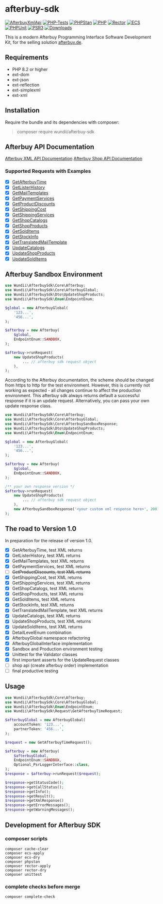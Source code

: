 # afterbuy-sdk

[![AfterbuyXmlApi](https://img.shields.io/badge/Afterbuy%20XML--API-Version%202.0.460-yellow.svg?style=flat)](https://xmldoku.afterbuy.de/dokued)
[![PHP-Tests](https://github.com/wundii/afterbuy-sdk/actions/workflows/code_quality.yml/badge.svg)](https://github.com/wundii/afterbuy-sdk/actions/workflows/code_quality.yml)
[![PHPStan](https://img.shields.io/badge/PHPStan-level%2010-brightgreen.svg?style=flat)](https://phpstan.org)
[![PHP](https://img.shields.io/badge/PHP-8.2+-blue.svg?style=flat)](https://www.php.net/)
[![Rector](https://img.shields.io/badge/Rector-8.2-blue.svg?style=flat)](https://getrector.com)
[![ECS](https://img.shields.io/badge/ECS-check-blue.svg?style=flat)](https://tomasvotruba.com/blog/zen-config-in-ecs)
[![PHPUnit](https://img.shields.io/badge/PHP--Unit-check-blue.svg?style=flat)](https://phpunit.org)
[![PSR3](https://img.shields.io/badge/PSR--3%20Logger-optional-blue.svg?style=flat)](https://php-fig.org/psr/psr-3)
[![Downloads](https://img.shields.io/packagist/dt/wundii/afterbuy-sdk.svg?style=flat)](https://packagist.org/packages/wundii/afterbuy-sdk)

This is a modern Afterbuy Programming Interface Software Development Kit, for the selling solution [afterbuy.de](https://www.afterbuy.de/).

## Requirements
- PHP 8.2 or higher
- ext-dom
- ext-json
- ext-reflection
- ext-simplexml
- ext-xml

## Installation
Require the bundle and its dependencies with composer:

> composer require wundii/afterbuy-sdk

## Afterbuy API Documentation
[Afterbuy XML API Documentation](https://xmldoku.afterbuy.de/dokued/)
[Afterbuy Shop API Documentation](https://xmldoku.afterbuy.de/shopdoku/)

### Supported Requests with Examples
- [x] [GetAfterbuyTime](examples/GetAfterbuyTime.md)
- [x] [GetListerHistory](examples/GetListerHistory.md)
- [x] [GetMailTemplates](examples/GetMailTemplates.md)
- [x] [GetPaymentServices](examples/GetPaymentServices.md)
- [x] [GetProductDiscounts](examples/GetProductDiscounts.md)
- [x] [GetShippingCost](examples/GetShippingCost.md)
- [x] [GetShippingServices](examples/GetShippingServices.md)
- [x] [GetShopCatalogs](examples/GetShopCatalogs.md)
- [x] [GetShopProducts](examples/GetShopProducts.md)
- [x] [GetSoldItems](examples/GetSoldItems.md)
- [x] [GetStockInfo](examples/GetStockInfo.md)
- [x] [GetTranslatedMailTemplate](examples/GetTranslatedMailTemplate.md)
- [x] [UpdateCatalogs](examples/UpdateCatalogs.md)
- [x] [UpdateShopProducts](examples/UpdateShopProducts.md)
- [x] [UpdateSoldItems](examples/UpdateSoldItems.md)

## Afterbuy Sandbox Environment

```php
use Wundii\AfterbuySdk\Core\Afterbuy;
use Wundii\AfterbuySdk\Core\AfterbuyGlobal;
use Wundii\AfterbuySdk\Dto\UpdateShopProducts;
use Wundii\AfterbuySdk\Enum\EndpointEnum;

$global = new AfterbuyGlobal(
    '123...',
    '456...',
);

$afterbuy = new Afterbuy(
    $global,
    EndpointEnum::SANDBOX,
);

$afterbuy->runRequest(
    new UpdateShopProducts(
        ... // afterbuy sdk request object
    ),
);
```
According to the Afterbuy documentation, the scheme should be changed from https to http for the test environment.
However, this is currently not working as expected - all changes continue to affect the production environment.
This afterbuy sdk always returns default a successful response if it is an update request.
Alternatively, you can pass your own update response class.

```php
use Wundii\AfterbuySdk\Core\Afterbuy;
use Wundii\AfterbuySdk\Core\AfterbuyGlobal;
use Wundii\AfterbuySdk\Core\AfterbuySandboxResponse;
use Wundii\AfterbuySdk\Dto\UpdateShopProducts;
use Wundii\AfterbuySdk\Enum\EndpointEnum;

$global = new AfterbuyGlobal(
    '123...',
    '456...',
);

$afterbuy = new Afterbuy(
    $global,
    EndpointEnum::SANDBOX,
);

/** your own response version */
$afterbuy->runRequest(
    new UpdateShopProducts(
        ... // afterbuy sdk request object
    ),
    new AfterbuySandboxResponse('<your custom xml response here>', 200),
);
```

## The road to Version 1.0
In preparation for the release of version 1.0.
- [x] GetAfterbuyTime, test XML returns
- [x] GetListerHistory, test XML returns
- [x] GetMailTemplates, test XML returns
- [x] GetPaymentServices, test XML returns
- [ ] <s>GetProductDiscounts, test XML returns</s>
- [x] GetShippingCost, test XML returns
- [x] GetShippingServices, test XML returns
- [x] GetShopCatalogs, test XML returns
- [x] GetShopProducts, test XML returns
- [x] GetSoldItems, test XML returns
- [x] GetStockInfo, test XML returns
- [x] GetTranslatedMailTemplate, test XML returns
- [x] UpdateCatalogs, test XML returns
- [x] UpdateShopProducts, test XML returns
- [x] UpdateSoldItems, test XML returns
- [x] DetailLevelEnum combination
- [x] AfterbuyGlobal namespace refactoring
- [x] AfterbuyGlobalInterface implementation
- [x] Sandbox and Production environment testing
- [x] Unittest for the Validator classes
- [x] first important asserts for the UpdateRequest classes
- [ ] shop api (create afterbuy order) implementation
- [ ] final productive testing

## Usage

```php
use Wundii\AfterbuySdk\Core\Afterbuy;
use Wundii\AfterbuySdk\Core\AfterbuyGlobal;
use Wundii\AfterbuySdk\Enum\EndpointEnum;
use Wundii\AfterbuySdk\Request\GetAfterbuyTimeRequest;

$afterbuyGlobal = new AfterbuyGlobal(
    accountToken: '123...',
    partnerToken: '456...',
);

$request = new GetAfterbuyTimeRequest();

$afterbuy = new Afterbuy(
    $afterbuyGlobal,
    EndpointEnum::SANDBOX,
    Optional_PsrLoggerInterface::class,
);
$response = $afterbuy->runRequest($request);

$response->getStatusCode();
$response->getCallStatus();
$response->getInfo();
$response->getResult();
$response->getXmlResponse()
$response->getErrorMessages();
$response->getWarningMessages();
```

## Development for Afterbuy SDK

### composer scripts

```shell
composer cache-clear
composer ecs-apply
composer ecs-dry
composer phpstan
composer rector-apply
composer rector-dry
composer unittest
```

### complete checks before merge

```shell
composer complete-check
```
